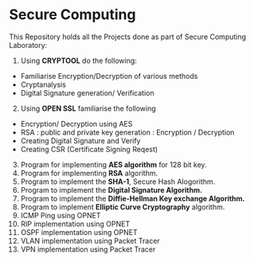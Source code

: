 # Secure Computing
This Repository holds all the Projects done as part of Secure Computing Laboratory: 
1) Using **CRYPTOOL** do the following: 
- Familiarise Encryption/Decryption of various methods
- Cryptanalysis
- Digital Signature generation/ Verification
2) Using **OPEN SSL** familiarise the following
  - Encryption/ Decryption using AES
  - RSA : public and private key generation : Encryption / Decryption
  - Creating Digital Signature and Verify
  - Creating CSR (Certificate Signing Reqest)  
 3) Program for implementing **AES algorithm** for 128 bit key.
 4) Program for implementing **RSA** algorithm.
 5) Program to implement the **SHA-1**, Secure Hash Alogorithm.
 6) Program to implement the **Digital Signature Algorithm.**
 7) Program to implement the **Diffie-Hellman Key exchange  Algorithm.**
 8) Program to implement **Elliptic Curve Cryptography** algorithm.
 9) ICMP Ping using OPNET
 10) RIP implementation using OPNET 
 11) OSPF implementation using OPNET
 12) VLAN implementation using Packet Tracer
 13) VPN implementation using Packet Tracer
